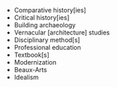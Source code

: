 - Comparative history[ies]
- Critical history[ies]
- Building archaeology
- Vernacular [architecture] studies
- Disciplinary method[s]
- Professional education
- Textbook[s]
- Modernization
- Beaux-Arts
- Idealism
